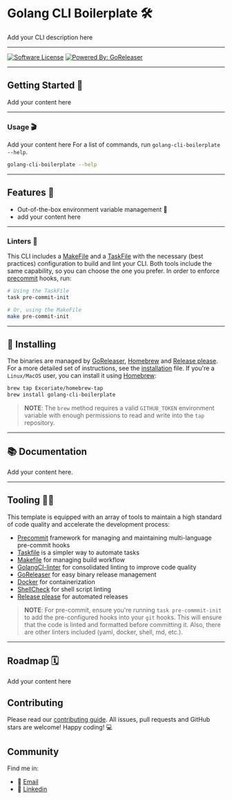 # Golang CLI Boilerplate 🛠️

Add your CLI description here


---
 [![Software License](https://img.shields.io/badge/license-MIT-brightgreen.svg?style=flat-square)](LICENSE.md) [![Powered By: GoReleaser](https://img.shields.io/badge/powered%20by-goreleaser-green.svg?style=flat-square)](https://github.com/goreleaser)

---
## Getting Started 🚦
Add your content here

---

### Usage 🎬
Add your content here
For a list of commands, run `golang-cli-boilerplate --help`.
```bash
golang-cli-boilerplate --help
```
---

## Features 🧩

* Out-of-the-box environment variable management 🌳
* add your content here
---

### Linters 🧹
This CLI includes a [MakeFile](https://www.gnu.org/software/make/) and a [TaskFile](https://taskfile.dev/#/) with the necessary (best practices) configuration to build and lint your CLI. Both tools include the same capability, so you can choose the one you prefer.
In order to enforce [precommit](https://pre-commit.com/) hooks, run:
```bash
# Using the TaskFile
task pre-commit-init

# Or, using the MakeFile
make pre-commit-init
```

---

## 🔧 Installing
The binaries are managed by [GoReleaser](https://goreleaser.com/), [Homebrew](https://brew.sh/) and [Release please](https://github.com/googleapis/release-please). For a more detailed set of instructions, see the [installation](docs/INSTALLATION.md) file. If you're a `Linux/MacOS` user, you can install it using [Homebrew](https://brew.sh/):
```bash
brew tap Excoriate/homebrew-tap
brew install golang-cli-boilerplate
```
>**NOTE**: The `brew` method requires a valid `GITHUB_TOKEN` environment variable with enough permissions to read and write into the `tap` repository.

---
## 📚 Documentation
Add your content here.

---

## Tooling 🧑‍🔧

This template is equipped with an array of tools to maintain a high standard of code quality and accelerate the development process:

* [Precommit](https://pre-commit.com/) framework for managing and maintaining multi-language pre-commit hooks
* [Taskfile](https://taskfile.dev/#/) is a simpler way to automate tasks
* [Makefile](https://www.gnu.org/software/make/) for managing build workflow
* [GolangCI-linter](https://golangci-lint.run/) for consolidated linting to improve code quality
* [GoReleaser](https://goreleaser.com/) for easy binary release management
* [Docker](https://www.docker.com/) for containerization
* [ShellCheck](https://www.shellcheck.net/) for shell script linting
* [Release please](https://github.com/googleapis/release-please) for automated releases
>**NOTE**: For pre-commit, ensure you're running `task pre-commmit-init` to add the pre-configured hooks into your `git` hooks. This will ensure that the code is linted and formatted before committing it. Also, there are other linters included (yaml, docker, shell, md, etc.).

---
## Roadmap 🗓️
Add your content here

## Contributing
Please read our [contributing guide](./CONTRIBUTING.md). All issues, pull requests and GitHub stars are welcome! Happy coding! 💻


## Community
Find me in:

- 📧 [Email](mailto:your_email@domain.com)
- 🧳 [Linkedin](https://www.linkedin.com/in/myuser/)
